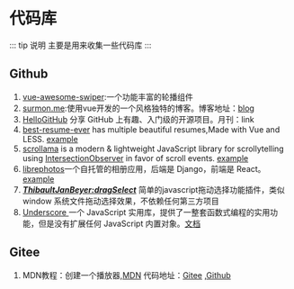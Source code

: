 # 代码库

::: tip 说明
主要是用来收集一些代码库
:::

## Github

1. [vue-awesome-swiper](https://github.com/surmon-china/vue-awesome-swiper):一个功能丰富的轮播组件
2. [surmon.me](https://github.com/surmon-china/surmon.me):使用vue开发的一个风格独特的博客。博客地址：[blog](https://surmon.me/)
3. [HelloGitHub](https://github.com/521xueweihan/HelloGitHub) 分享 GitHub 上有趣、入门级的开源项目。月刊：link
4. [best-resume-ever](https://github.com/salomonelli/best-resume-ever) has multiple beautiful resumes,Made with Vue and LESS.  [example](https://salomonelli.github.io/best-resume-ever/#/)
5. [scrollama](https://github.com/russellgoldenberg/scrollama) is a modern & lightweight JavaScript library for scrollytelling using [IntersectionObserver](https://developer.mozilla.org/en-US/docs/Web/API/Intersection_Observer_API) in favor of scroll events.     [example](https://russellgoldenberg.github.io/scrollama/basic/)
6. [librephotos](https://github.com/LibrePhotos/librephotos)一个自托管的相册应用，后端是 Django，前端是 React。[example](https://demo2.librephotos.com/)
7. [***ThibaultJanBeyer:dragSelect***](https://github.com/ThibaultJanBeyer/dragSelect) 简单的javascript拖动选择功能插件，类似 window 系统文件拖动选择效果，不依赖任何第三方项目
8. [Underscore ](http://github.com/jashkenas/underscore/)一个 JavaScript 实用库，提供了一整套函数式编程的实用功能，但是没有扩展任何 JavaScript 内置对象。[文档](https://www.underscorejs.com.cn/)


## Gitee

1. MDN教程：创建一个播放器,[MDN](https://developer.mozilla.org/en-US/docs/Web/Guide/Audio_and_video_delivery/cross_browser_video_player) 代码地址：[Gitee](https://gitee.com/ihaiu/iandevlin.github.io) ,[Github](https://github.com/mdn/content/tree/main/files/en-us/web/guide/audio_and_video_delivery)

